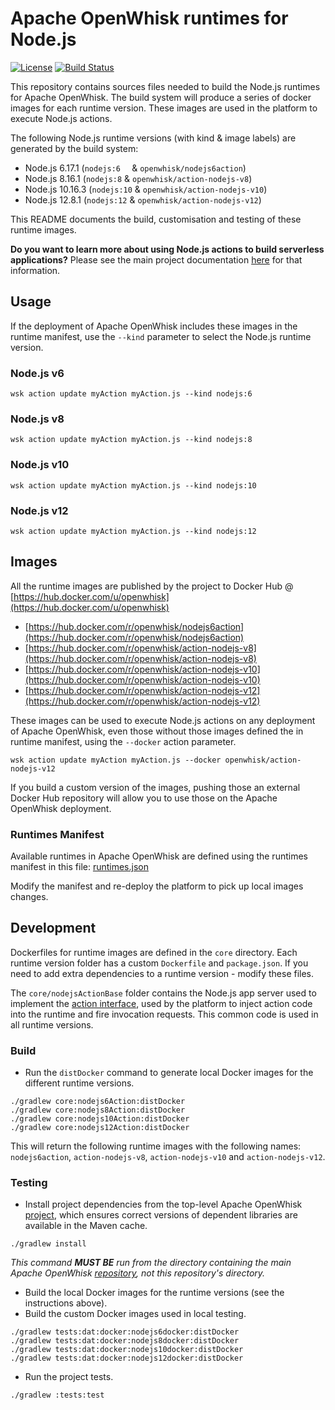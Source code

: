 <!--
#
# Licensed to the Apache Software Foundation (ASF) under one or more
# contributor license agreements.  See the NOTICE file distributed with
# this work for additional information regarding copyright ownership.
# The ASF licenses this file to You under the Apache License, Version 2.0
# (the "License"); you may not use this file except in compliance with
# the License.  You may obtain a copy of the License at
#
#     http://www.apache.org/licenses/LICENSE-2.0
#
# Unless required by applicable law or agreed to in writing, software
# distributed under the License is distributed on an "AS IS" BASIS,
# WITHOUT WARRANTIES OR CONDITIONS OF ANY KIND, either express or implied.
# See the License for the specific language governing permissions and
# limitations under the License.
#
-->

# Apache OpenWhisk runtimes for Node.js

[![License](https://img.shields.io/badge/license-Apache--2.0-blue.svg)](http://www.apache.org/licenses/LICENSE-2.0)
[![Build Status](https://travis-ci.org/apache/openwhisk-runtime-nodejs.svg?branch=master)](https://travis-ci.org/apache/openwhisk-runtime-nodejs)

This repository contains sources files needed to build the Node.js runtimes for Apache OpenWhisk. The build system will produce a series of docker images for each runtime version. These images are used in the platform to execute Node.js actions.

The following Node.js runtime versions (with kind & image labels) are generated by the build system:

- Node.js 6.17.1 (`nodejs:6  ` & `openwhisk/nodejs6action`)
- Node.js 8.16.1 (`nodejs:8` & `openwhisk/action-nodejs-v8`)
- Node.js 10.16.3 (`nodejs:10` &  `openwhisk/action-nodejs-v10`)
- Node.js 12.8.1 (`nodejs:12` & `openwhisk/action-nodejs-v12`)

This README documents the build, customisation and testing of these runtime images.

**Do you want to learn more about using Node.js actions to build serverless applications?** Please see the main project documentation [here](https://github.com/apache/openwhisk/blob/master/docs/actions-nodejs.md) for that information.

## Usage

If the deployment of Apache OpenWhisk includes these images in the runtime manifest, use the `--kind` parameter to select the Node.js runtime version.

### Node.js v6

```
wsk action update myAction myAction.js --kind nodejs:6
```

### Node.js v8

```
wsk action update myAction myAction.js --kind nodejs:8
```

### Node.js v10

```
wsk action update myAction myAction.js --kind nodejs:10
```

### Node.js v12

```
wsk action update myAction myAction.js --kind nodejs:12
```

## Images

All the runtime images are published by the project to Docker Hub @ [https://hub.docker.com/u/openwhisk](https://hub.docker.com/u/openwhisk)

- [https://hub.docker.com/r/openwhisk/nodejs6action](https://hub.docker.com/r/openwhisk/nodejs6action)
- [https://hub.docker.com/r/openwhisk/action-nodejs-v8](https://hub.docker.com/r/openwhisk/action-nodejs-v8)
- [https://hub.docker.com/r/openwhisk/action-nodejs-v10](https://hub.docker.com/r/openwhisk/action-nodejs-v10)
- [https://hub.docker.com/r/openwhisk/action-nodejs-v12](https://hub.docker.com/r/openwhisk/action-nodejs-v12)

These images can be used to execute Node.js actions on any deployment of Apache OpenWhisk, even those without those images defined the in runtime manifest, using the `--docker` action parameter.

```
wsk action update myAction myAction.js --docker openwhisk/action-nodejs-v12
```

If you build a custom version of the images, pushing those an external Docker Hub repository will allow you to use those on the Apache OpenWhisk deployment.

### Runtimes Manifest

Available runtimes in Apache OpenWhisk are defined using the runtimes manifest in this file: [runtimes.json](https://github.com/apache/openwhisk/blob/9dacce433cfdd64aa1e4f5c8eab6db31df8c4eae/ansible/files/runtimes.json#L3-L52)

Modify the manifest and re-deploy the platform to pick up local images changes.

## Development

Dockerfiles for runtime images are defined in the `core` directory. Each runtime version folder has a custom `Dockerfile` and `package.json`. If you need to add extra dependencies to a runtime version - modify these files.

The `core/nodejsActionBase` folder contains the Node.js app server used to implement the [action interface](https://github.com/apache/openwhisk/blob/master/docs/actions-new.md#action-interface), used by the platform to inject action code into the runtime and fire invocation requests. This common code is used in all runtime versions.

### Build

- Run the `distDocker` command to generate local Docker images for the different runtime versions.

```
./gradlew core:nodejs6Action:distDocker
./gradlew core:nodejs8Action:distDocker
./gradlew core:nodejs10Action:distDocker
./gradlew core:nodejs12Action:distDocker
```

This will return the following runtime images with the following names: `nodejs6action`,  `action-nodejs-v8`, `action-nodejs-v10` and `action-nodejs-v12`.

### Testing

- Install project dependencies from the top-level Apache OpenWhisk [project](https://github.com/apache/openwhisk), which ensures correct versions of dependent libraries are available in the Maven cache.

```
./gradlew install
```

*This command **MUST BE** run from the directory containing the main Apache OpenWhisk [repository](https://github.com/apache/openwhisk), not this repository's directory.*

- Build the local Docker images for the runtime versions (see the instructions above).
- Build the custom Docker images used in local testing.

```
./gradlew tests:dat:docker:nodejs6docker:distDocker
./gradlew tests:dat:docker:nodejs8docker:distDocker
./gradlew tests:dat:docker:nodejs10docker:distDocker
./gradlew tests:dat:docker:nodejs12docker:distDocker
```

- Run the project tests.

```
./gradlew :tests:test
```
